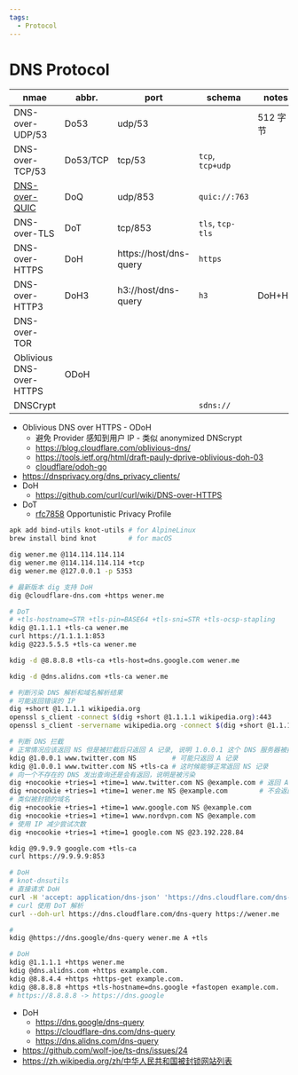 ```yaml
---
tags:
  - Protocol
---
```


# DNS Protocol

| nmae                     | abbr.    | port                   | schema           | notes    |
| ------------------------ | -------- | ---------------------- | ---------------- | -------- |
| DNS-over-UDP/53          | Do53     | udp/53                 |                  | 512 字节 |
| DNS-over-TCP/53          | Do53/TCP | tcp/53                 | `tcp`, `tcp+udp` |
| [DNS-over-QUIC]          | DoQ      | udp/853                | `quic://:763`    |
| DNS-over-TLS             | DoT      | tcp/853                | `tls`, `tcp-tls` |
| DNS-over-HTTPS           | DoH      | https://host/dns-query | `https`          |
| DNS-over-HTTP3           | DoH3     | h3://host/dns-query    | `h3`             | DoH+H3   |
| DNS-over-TOR             |          |                        |                  |
| Oblivious DNS-over-HTTPS | ODoH     |                        |
| DNSCrypt                 |          |                        | `sdns://`        |

[dns-over-quic]: https://tools.ietf.org/html/draft-huitema-quic-dnsoquic-07
[rfc7858]: https://datatracker.ietf.org/doc/html/rfc7858.html

- Oblivious DNS over HTTPS - ODoH
  - 避免 Provider 感知到用户 IP - 类似 anonymized DNScrypt
  - https://blog.cloudflare.com/oblivious-dns/
  - https://tools.ietf.org/html/draft-pauly-dprive-oblivious-doh-03
  - [cloudflare/odoh-go](https://github.com/cloudflare/odoh-go)
- https://dnsprivacy.org/dns_privacy_clients/
- DoH
  - https://github.com/curl/curl/wiki/DNS-over-HTTPS
- DoT
  - [rfc7858] Opportunistic Privacy Profile

```bash
apk add bind-utils knot-utils # for AlpineLinux
brew install bind knot        # for macOS

dig wener.me @114.114.114.114
dig wener.me @114.114.114.114 +tcp
dig wener.me @127.0.0.1 -p 5353

# 最新版本 dig 支持 DoH
dig @cloudflare-dns.com +https wener.me

# DoT
# +tls-hostname=STR +tls-pin=BASE64 +tls-sni=STR +tls-ocsp-stapling
kdig @1.1.1.1 +tls-ca wener.me
curl https://1.1.1.1:853
kdig @223.5.5.5 +tls-ca wener.me

kdig -d @8.8.8.8 +tls-ca +tls-host=dns.google.com wener.me

kdig -d @dns.alidns.com +tls-ca wener.me

# 判断污染 DNS 解析和域名解析结果
# 可能返回错误的 IP
dig +short @1.1.1.1 wikipedia.org
openssl s_client -connect $(dig +short @1.1.1.1 wikipedia.org):443
openssl s_client -servername wikipedia.org -connect $(dig +short @1.1.1.1 wikipedia.org):443 < /dev/null 2> /dev/null | openssl x509 -noout -subject

# 判断 DNS 拦截
# 正常情况应该返回 NS 但是被拦截后只返回 A 记录, 说明 1.0.0.1 这个 DNS 服务器被拦截了
kdig @1.0.0.1 www.twitter.com NS         # 可能只返回 A 记录
kdig @1.0.0.1 www.twitter.com NS +tls-ca # 这时候能够正常返回 NS 记录
# 向一个不存在的 DNS 发出查询还是会有返回，说明是被污染
dig +nocookie +tries=1 +time=1 www.twitter.com NS @example.com # 返回 A 记录
dig +nocookie +tries=1 +time=1 wener.me NS @example.com        # 不会返回，因为这个域名没有被污染
# 类似被封锁的域名
dig +nocookie +tries=1 +time=1 www.google.com NS @example.com
dig +nocookie +tries=1 +time=1 www.nordvpn.com NS @example.com
# 使用 IP 减少尝试次数
dig +nocookie +tries=1 +time=1 google.com NS @23.192.228.84

kdig @9.9.9.9 google.com +tls-ca
curl https://9.9.9.9:853

# DoH
# knot-dnsutils
# 直接请求 DoH
curl -H 'accept: application/dns-json' 'https://dns.cloudflare.com/dns-query?name=wener.me&type=A' | jq .
# curl 使用 DoT 解析
curl --doh-url https://dns.cloudflare.com/dns-query https://wener.me

#
kdig @https://dns.google/dns-query wener.me A +tls

# DoH
kdig @1.1.1.1 +https wener.me
kdig @dns.alidns.com +https example.com.
kdig @8.8.4.4 +https +https-get example.com.
kdig @8.8.8.8 +https +tls-hostname=dns.google +fastopen example.com.
# https://8.8.8.8 -> https://dns.google
```

- DoH
  - https://dns.google/dns-query
  - https://cloudflare-dns.com/dns-query
  - https://dns.alidns.com/dns-query
- https://github.com/wolf-joe/ts-dns/issues/24
- https://zh.wikipedia.org/zh/中华人民共和国被封锁网站列表
